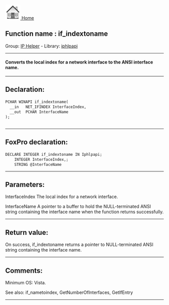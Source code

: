 [<img src="../../images/home.png"> Home ](https://github.com/VFPX/Win32API)  

## Function name : if_indextoname
Group: [IP Helper](../../functions_group.md#IP_Helper)  -  Library: [iphlpapi](../../libraries.md#iphlpapi)  
***  


#### Converts the local index for a network interface to the ANSI interface name.
***  


## Declaration:
```foxpro  
PCHAR WINAPI if_indextoname(
  __in   NET_IFINDEX InterfaceIndex,
  __out  PCHAR InterfaceName
);
  
```  
***  


## FoxPro declaration:
```foxpro  
DECLARE INTEGER if_indextoname IN Iphlpapi;
	INTEGER InterfaceIndex,;
	STRING @InterfaceName  
```  
***  


## Parameters:
InterfaceIndex 
The local index for a network interface.

InterfaceName 
A pointer to a buffer to hold the NULL-terminated ANSI string containing the interface name when the function returns successfully.
  
***  


## Return value:
On success, if_indextoname returns a pointer to NULL-terminated ANSI string containing the interface name.  
***  


## Comments:
Minimum OS: Vista.  
  
See also: if_nametoindex, GetNumberOfInterfaces, GetIfEntry   
  
***  

